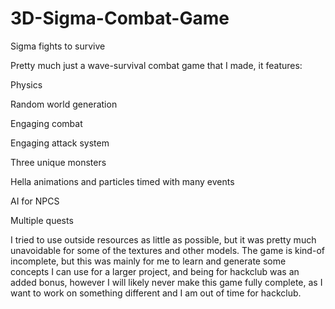 # 3D-Sigma-Combat-Game
Sigma fights to survive

Pretty much just a wave-survival combat game that I made, it features:

 Physics 

Random world generation 

Engaging combat 

Engaging attack system 

Three unique monsters 

Hella animations and particles timed with many events 

AI for NPCS 

Multiple quests

I tried to use outside resources as little as possible, but it was pretty much unavoidable for some of the textures and other models. The game is kind-of incomplete, but this was mainly for me to learn and generate some concepts I can use for a larger project, and being for hackclub was an added bonus, however I will likely never make this game fully complete, as I want to work on something different and I am out of time for hackclub.
